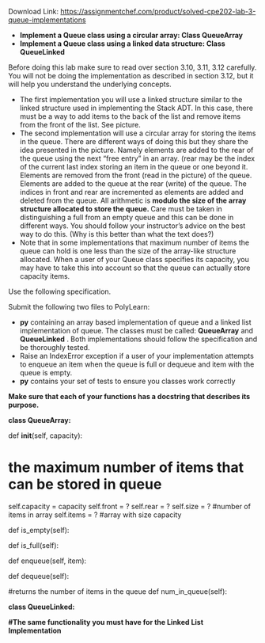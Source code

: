Download Link: https://assignmentchef.com/product/solved-cpe202-lab-3-queue-implementations
<br>



<ul>

 <li><strong>Implement a Queue class using a circular array: Class QueueArray </strong></li>

 <li><strong>Implement a Queue class using a linked data structure: Class QueueLinked </strong></li>

</ul>

Before doing this lab make sure to read over section 3.10, 3.11, 3.12 carefully. You will not be doing the implementation as described in section 3.12, but it will help you understand the underlying concepts.

<ul>

 <li>The first implementation you will use a linked structure similar to the linked structure used in implementing the Stack ADT. In this case, there must be a way to add items to the back of the list and remove items from the front of the list.  See picture.</li>

 <li>The second implementation will use a circular array for storing the items in the queue. There are different ways of doing this but they share the idea presented in the picture.  Namely elements are added to the rear of the queue using the next “free entry” in an array.  (rear may be the index of the current last index storing an item in the queue or one beyond it. Elements are removed from the front (read in the picture) of the queue. Elements are added to the queue at the rear (write) of the queue. The indices in front and rear are incremented as elements are added and deleted from the queue.  All arithmetic is <strong>modulo the size of the array structure allocated to store the queue.  </strong>Care must be taken in distinguishing a full from an empty queue and this can be done in different ways.  You should follow your instructor’s advice on the best way to do this.  (Why is this better than what the text does?)</li>

 <li>Note that in some implementations that maximum number of items the queue can hold is one less than the size of the array-like structure allocated. When a user of your Queue class specifies its capacity, you may have to take this into account so that the queue can actually store capacity items.</li>

</ul>

Use the following specification.

Submit the following two files to PolyLearn:

<ul>

 <li><strong>py</strong> containing an array based implementation of queue and a linked list implementation of queue. The classes must be called: <strong>QueueArray</strong> and <strong>QueueLinked</strong> . Both implementations should follow the specification and be thoroughly tested.</li>

 <li>Raise an IndexError exception if a user of your implementation attempts to enqueue an item when the queue is full or dequeue and item with the queue is empty.</li>

 <li><strong>py</strong> contains your set of tests to ensure you classes work correctly</li>

</ul>

<strong>Make sure that each of your functions has a docstring that describes its purpose.</strong>

<strong>class QueueArray: </strong>

def __init__(self, capacity):

# the maximum number of items that can be stored in queue

self.capacity = capacity      self.front = ?      self.rear = ?      self.size = ?  #number of items in array      self.items = ? #array with size capacity

def is_empty(self):

def is_full(self):

def enqueue(self, item):

def dequeue(self):

#returns the number of items in the queue     def num_in_queue(self):

<strong>class QueueLinked: </strong>

<strong>   #The same functionality you must have for the Linked List Implementation </strong>